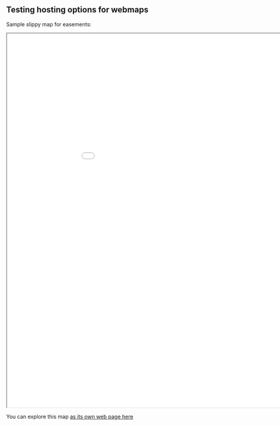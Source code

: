 ## Testing hosting options for webmaps

Sample slippy map for easements:
<iframe src="folium_ce_webmap.html" height="1000" width="1000"></iframe>

You can explore this map [as its own web page here](folium_ce_webmap.html)
